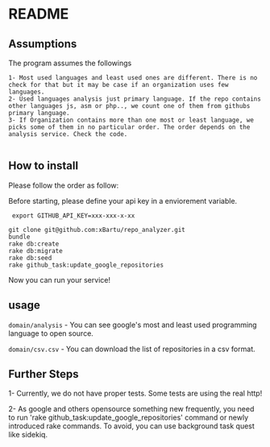 # README

## Assumptions

The program assumes the followings

```
1- Most used languages and least used ones are different. There is no check for that but it may be case if an organization uses few languages.
2- Used languages analysis just primary language. If the repo contains other languages js, asm or php.., we count one of them from githubs primary language.
3- If Organization contains more than one most or least language, we picks some of them in no particular order. The order depends on the analysis service. Check the code. 


```

## How to install

Please follow the order as follow:

Before starting, please define your api key in a enviorement variable.

` export GITHUB_API_KEY=xxx-xxx-x-xx`



```
git clone git@github.com:xBartu/repo_analyzer.git 
bundle
rake db:create
rake db:migrate
rake db:seed
rake github_task:update_google_repositories
```

Now you can run your service!

## usage

`domain/analysis` - You can see google's most and least used programming language to open source.

`domain/csv.csv` - You can download the list of repositories in a csv format.

## Further Steps

1- Currently, we do not have proper tests. Some tests are using the real http!

2- As google and others opensource something new frequently, you need to run 'rake github_task:update_google_repositories' command or newly introduced rake commands. To avoid, you can use background task quest like sidekiq.

